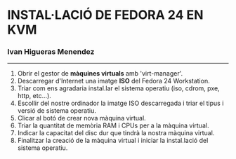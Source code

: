 # INSTAL·LACIÓ DE FEDORA 24 EN KVM

### Ivan Higueras Menendez

***

1. Obrir el gestor de __màquines virtuals__  amb 'virt-manager'.
2. Descarregar d'Internet una imatge __ISO__ del Fedora 24 Workstation.
3. Triar com ens agradaria instal.lar el sistema operatiu (iso, cdrom, pxe, http, etc...).
4. Escollir del nostre ordinador la imatge ISO descarregada i triar el tipus i versió de sistema operatiu.
5. Clicar al botó de crear nova màquina virtual.
6. Triar la quantitat de memòria RAM i CPUs per a la màquina virtual.
7. Indicar la capacitat del disc dur que tindrà la nostra màquina virtual.
8. Finalitzar la creació de la màquina virtual i iniciar la instal.lació del sistema operatiu.
